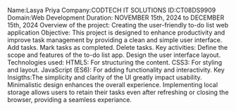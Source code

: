 Name:Lasya Priya
Company:CODTECH IT SOLUTIONS
ID:CT08DS9909
Domain:Web Development
Duration: NOVEMBER 15th, 2024 to DECEMBER 15th, 2024
Overview of the project: Creating the user-friendly to-do list web application
Objective: This project is designed to enhance productivity and improve task management by providing a clean and simple user interface. 
Add tasks.
Mark tasks as completed.
Delete tasks.
Key activities: Define the scope and features of the to-do list app.
Design the user interface layout.
Technologies used: HTML5: For structuring the content.
CSS3: For styling and layout.
JavaScript (ES6): For adding functionality and interactivity.
Key Insigths:The simplicity and clarity of the UI greatly impact usability. Minimalistic design enhances the overall experience.
Implementing local storage allows users to retain their tasks even after refreshing or closing the browser, providing a seamless experiance.


